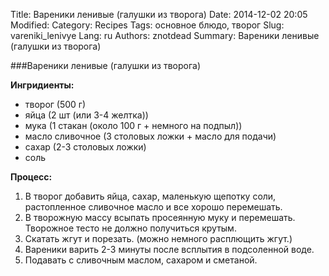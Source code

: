 Title: Вареники ленивые (галушки из творога)
Date: 2014-12-02 20:05
Modified:
Category: Recipes
Tags: основное блюдо, творог
Slug: vareniki_lenivye
Lang: ru
Authors: znotdead
Summary: Вареники ленивые (галушки из творога)

###Вареники ленивые (галушки из творога)

**Ингридиенты:**

- творог (500 г)
- яйца (2 шт (или 3-4 желтка))
- мука (1 стакан (около 100 г + немного на подпыл))
- масло сливочное (3 столовых ложки + масло для подачи)
- сахар (2-3 столовых ложки)
- соль

**Процесс:**

1. В творог добавить яйца, сахар, маленькую щепотку соли, растопленное сливочное масло и все хорошо перемешать.
2. В творожную массу всыпать просеянную муку и перемешать. Творожное тесто не должно получиться крутым.
3. Скатать жгут и порезать. (можно немного расплющить жгут.)
4. Вареники варить 2-3 минуты после всплытия в подсоленной воде.
5. Подавать с сливочным маслом, сахаром и сметаной.
